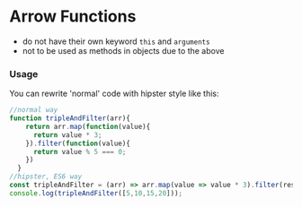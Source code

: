 # Arrow Functions
- do not have their own keyword ```this``` and ```arguments```
- not to be used as methods in objects due to the above

### Usage
You can rewrite 'normal' code with hipster style like this:
```javascript
//normal way
function tripleAndFilter(arr){
    return arr.map(function(value){
      return value * 3;
    }).filter(function(value){
      return value % 5 === 0;
    })
  }
//hipster, ES6 way
const tripleAndFilter = (arr) => arr.map(value => value * 3).filter(result => result % 5 === 0);
console.log(tripleAndFilter([5,10,15,20]));

```